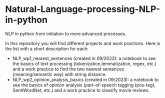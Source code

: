 # Natural-Language-processing-NLP-in-python
NLP in python from initiation to more advanced processes.

In this repository you will find different projects and work practices. Here is the list with a short description for each:
* NLP_wp1_nearest_sentences (created in 09/2023): a notebook to see the basics of text processing (tokenization,lemmatization, regex, etc.) and a work practice to find the two nearest sentences (meaning/semantic way) with string distance.
* NLP_wp2_opinion_analysis_basics (created in 09/2023): a notebook to see the basics of opinion analysis (part-of-speech tagging (pos-tag), SentiWordNet, etc.) and a work practice to classify movie reviews.
